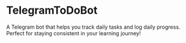 # TelegramToDoBot
A Telegram bot that helps you track daily tasks and log daily progress.   Perfect for staying consistent in your learning journey!
